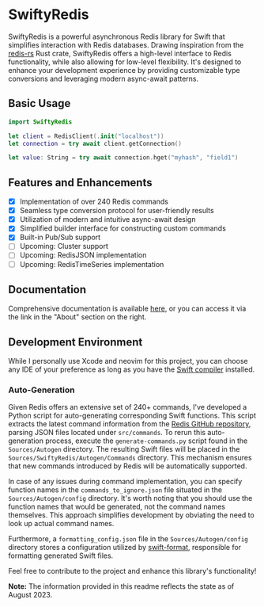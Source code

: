 # SwiftyRedis 

SwiftyRedis is a powerful asynchronous Redis library for Swift that simplifies interaction with Redis databases. Drawing inspiration from the [redis-rs](https://github.com/redis-rs/redis-rs) Rust crate, SwiftyRedis offers a high-level interface to Redis functionality, while also allowing for low-level flexibility. It's designed to enhance your development experience by providing customizable type conversions and leveraging modern async-await patterns.

## Basic Usage

```swift
import SwiftyRedis

let client = RedisClient(.init("localhost"))
let connection = try await client.getConnection()

let value: String = try await connection.hget("myhash", "field1")
```

## Features and Enhancements

- [x] Implementation of over 240 Redis commands
- [x] Seamless type conversion protocol for user-friendly results
- [x] Utilization of modern and intuitive async-await design
- [x] Simplified builder interface for constructing custom commands
- [x] Built-in Pub/Sub support
- [ ] Upcoming: Cluster support
- [ ] Upcoming: RedisJSON implementation
- [ ] Upcoming: RedisTimeSeries implementation

## Documentation

Comprehensive documentation is available [here](https://michaelvanstraten.github.io/swifty-redis/documentation/swiftyredis/), or you can access it via the link in the "About" section on the right.

## Development Environment

While I personally use Xcode and neovim for this project, you can choose any IDE of your preference as long as you have the [Swift compiler](https://www.swift.org/getting-started/) installed.

### Auto-Generation

Given Redis offers an extensive set of 240+ commands, I've developed a Python script for auto-generating corresponding Swift functions. This script extracts the latest command information from the [Redis GitHub repository](https://github.com/redis/redis), parsing JSON files located under `src/commands`. To rerun this auto-generation process, execute the `generate-commands.py` script found in the `Sources/Autogen` directory. The resulting Swift files will be placed in the `Sources/SwiftyRedis/Autogen/Commands` directory. This mechanism ensures that new commands introduced by Redis will be automatically supported.

In case of any issues during command implementation, you can specify function names in the `commands_to_ignore.json` file situated in the `Sources/Autogen/config` directory. It's worth noting that you should use the function names that would be generated, not the command names themselves. This approach simplifies development by obviating the need to look up actual command names.

Furthermore, a `formatting_config.json` file in the `Sources/Autogen/config` directory stores a configuration utilized by [swift-format](https://github.com/apple/swift-format), responsible for formatting generated Swift files.

Feel free to contribute to the project and enhance this library's functionality!

**Note:** The information provided in this readme reflects the state as of August 2023.
